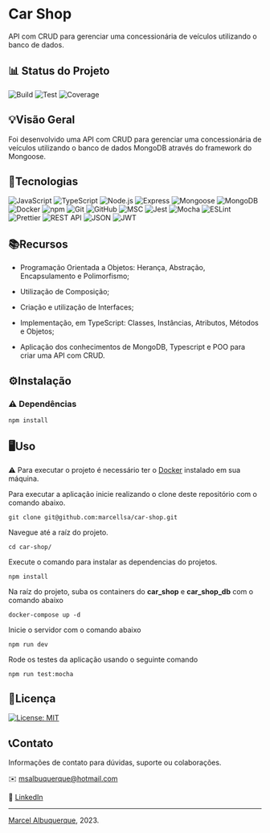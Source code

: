<!-- Título do Projeto -->
# Car Shop

API com CRUD para gerenciar uma concessionária de veículos utilizando o banco de dados.

<!-- Status do Projeto -->
## 📊 Status do Projeto

![Build](https://img.shields.io/badge/build-passing-brightgreen)
![Test](https://img.shields.io/badge/tests-passed-brightgreen)
![Coverage](https://img.shields.io/badge/coverage-60%25-yellow)

<!-- Visão Geral -->
## 💡Visão Geral

Foi desenvolvido uma API com CRUD para gerenciar uma concessionária de veículos utilizando o banco de dados MongoDB através do framework do Mongoose.

<!-- Tecnologias -->
## 🔧Tecnologias

![JavaScript](https://img.shields.io/badge/-JavaScript-yellow)
![TypeScript](https://img.shields.io/badge/-TypeScript-blue)
![Node.js](https://img.shields.io/badge/-Node.js-green)
![Express](https://img.shields.io/badge/-Express-lightgrey)
![Mongoose](https://img.shields.io/badge/-Mongoose-green)
![MongoDB](https://img.shields.io/badge/-MongoDB-green)
![Docker](https://img.shields.io/badge/-Docker-blue)
![npm](https://img.shields.io/badge/-npm-red)
![Git](https://img.shields.io/badge/-Git-red)
![GitHub](https://img.shields.io/badge/-GitHub-black)
![MSC](https://img.shields.io/badge/-MSC-lightgrey)
![Jest](https://img.shields.io/badge/-Jest-red)
![Mocha](https://img.shields.io/badge/-Mocha-blue)
![ESLint](https://img.shields.io/badge/-ESLint-purple)
![Prettier](https://img.shields.io/badge/-Prettier-pink)
![REST API](https://img.shields.io/badge/-REST%20API-green)
![JSON](https://img.shields.io/badge/-JSON-orange)
![JWT](https://img.shields.io/badge/-JWT-yellow)

<!-- Recursos -->
## 📚Recursos

- Programação Orientada a Objetos: Herança, Abstração, Encapsulamento e Polimorfismo;

- Utilização de Composição;

- Criação e utilização de Interfaces;

- Implementação, em TypeScript: Classes, Instâncias, Atributos, Métodos e Objetos;

- Aplicação dos conhecimentos de MongoDB, Typescript e POO para criar uma API com CRUD.

<!-- Instalação -->
## ⚙️Instalação

### :warning: Dependências

```bash
npm install
``` 

<!-- Uso -->
## 🖥️Uso

  ⚠️ Para executar o projeto é necessário ter o [Docker](https://docs.docker.com/desktop/install/linux-install/) instalado em sua máquina.
  

Para executar a aplicação inicie realizando o clone deste repositório com o comando abaixo.

    git clone git@github.com:marcellsa/car-shop.git

Navegue até a raíz do projeto.

    cd car-shop/

Execute o comando para instalar as dependencias do projetos.

    npm install
    
Na raíz do projeto, suba os containers do **car_shop** e **car_shop_db** com o comando abaixo

    docker-compose up -d

Inicie o servidor com o comando abaixo

    npm run dev
  
Rode os testes da aplicação usando o seguinte comando

    npm run test:mocha

<!-- Licença -->
## 📝Licença

[![License: MIT](https://img.shields.io/badge/License-MIT-yellow.svg)](https://opensource.org/licenses/MIT)

<!-- Contato -->
## 📞Contato

Informações de contato para dúvidas, suporte ou colaborações.

✉️ msalbuquerque@hotmail.com

💼 [LinkedIn](https://linkedin.com/in/marcellsa)


---

[Marcel Albuquerque](www.linkedin.com/in/marcellsa), 2023.
